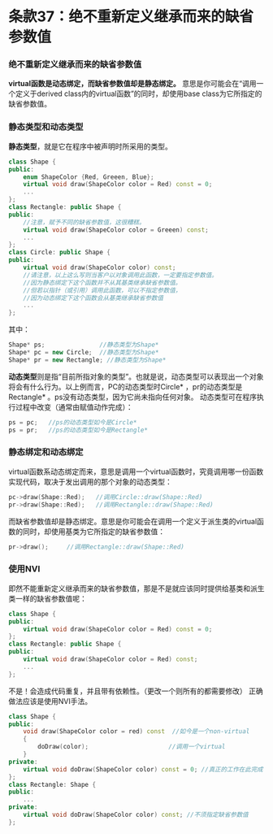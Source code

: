 # 条款37：绝不重新定义继承而来的缺省参数值
### 绝不重新定义继承而来的缺省参数值
**virtual函数是动态绑定，而缺省参数值却是静态绑定。**
意思是你可能会在“调用一个定义于derived class内的virtual函数”的同时，却使用base class为它所指定的缺省参数值。
### 静态类型和动态类型
**静态类型**，就是它在程序中被声明时所采用的类型。
```c++
class Shape {
public:
	enum ShapeColor {Red, Greeen, Blue};
	virtual void draw(ShapeColor color = Red) const = 0;
	...
};
class Rectangle: public Shape {
public:
	//注意，赋予不同的缺省参数值，这很糟糕。
	virtual void draw(ShapeColor color = Greeen) const;
	...
};
class Circle: public Shape {
public:
	virtual void draw(ShapeColor color) const;
	//请注意，以上这么写则当客户以对象调用此函数，一定要指定参数值。
	//因为静态绑定下这个函数并不从其基类继承缺省参数值。
	//但若以指针（或引用）调用此函数，可以不指定参数值，
	//因为动态绑定下这个函数会从基类继承缺省参数值
	...
};
```
其中：
```c++
Shape* ps;               //静态类型为Shape*
Shape* pc = new Circle;  //静态类型为Shape*
Shape* pr = new Rectangle; //静态类型为Shape*
```
**动态类型**则是指“目前所指对象的类型”。也就是说，动态类型可以表现出一个对象将会有什么行为。以上例而言，PC的动态类型时Circle* ，pr的动态类型是Rectangle* 。ps没有动态类型，因为它尚未指向任何对象。
动态类型可在程序执行过程中改变（通常由赋值动作完成）：
```c++
ps = pc;   //ps的动态类型如今是Circle*
ps = pr;   //ps的动态类型如今是Rectangle*
```
### 静态绑定和动态绑定
virtual函数系动态绑定而来，意思是调用一个virtual函数时，究竟调用哪一份函数实现代码，取决于发出调用的那个对象的动态类型：
```c++
pc->draw(Shape::Red);   //调用Circle::draw(Shape::Red)
pr->draw(Shape::Red);   //调用Rectangle::draw(Shape::Red)
```
而缺省参数值却是静态绑定。意思是你可能会在调用一个定义于派生类的virtual函数的同时，却使用基类为它所指定的缺省参数值：
```c++
pr->draw();     //调用Rectangle::draw(Shape::Red)
```
### 使用NVI
即然不能重新定义继承而来的缺省参数值，那是不是就应该同时提供给基类和派生类一样的缺省参数值呢：
```c++
class Shape {
public:
    virtual void draw(ShapeColor color = Red) const = 0;
};
class Rectangle: public Shape {
public:
    virtual void draw(ShapeColor color = Red) const;
    ...
};
```
不是！会造成代码重复，并且带有依赖性。（更改一个则所有的都需要修改）
正确做法应该是使用NVI手法。
```c++
class Shape {
public:
	void draw(ShapeColor color = red) const  //如今是一个non-virtual
	{
		doDraw(color);                      //调用一个virtual
	}
private:
	virtual void doDraw(ShapeColor color) const = 0; //真正的工作在此完成
};
class Rectangle: Shape {
public:
	...
private:
	virtual void doDraw(ShapeColor color) const; //不须指定缺省参数值
};
```